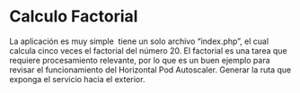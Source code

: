 # Calculo Factorial
La aplicación es muy simple  tiene un solo archivo “index.php”, el cual calcula cinco veces el factorial del número 20. El factorial es una tarea que requiere procesamiento relevante, por lo que es un buen ejemplo para revisar el funcionamiento del Horizontal Pod Autoscaler. Generar la ruta que exponga el servicio hacia el exterior.
